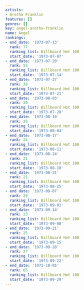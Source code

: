 ```yaml
---
artists:
- Aretha Franklin
features: []
genres: []
key: angel-aretha-franklin
name: Angel
rankings:
- end_date: '1973-07-13'
  rank: 77
  ranking_list: Billboard Hot 100
  start_date: '1973-07-07'
- end_date: '1973-07-20'
  rank: 55
  ranking_list: Billboard Hot 100
  start_date: '1973-07-14'
- end_date: '1973-07-27'
  rank: 38
  ranking_list: Billboard Hot 100
  start_date: '1973-07-21'
- end_date: '1973-08-03'
  rank: 30
  ranking_list: Billboard Hot 100
  start_date: '1973-07-28'
- end_date: '1973-08-10'
  rank: 26
  ranking_list: Billboard Hot 100
  start_date: '1973-08-04'
- end_date: '1973-08-17'
  rank: 24
  ranking_list: Billboard Hot 100
  start_date: '1973-08-11'
- end_date: '1973-08-24'
  rank: 21
  ranking_list: Billboard Hot 100
  start_date: '1973-08-18'
- end_date: '1973-08-31'
  rank: 21
  ranking_list: Billboard Hot 100
  start_date: '1973-08-25'
- end_date: '1973-09-07'
  rank: 20
  ranking_list: Billboard Hot 100
  start_date: '1973-09-01'
- end_date: '1973-09-14'
  rank: 23
  ranking_list: Billboard Hot 100
  start_date: '1973-09-08'
- end_date: '1973-09-21'
  rank: 25
  ranking_list: Billboard Hot 100
  start_date: '1973-09-15'
- end_date: '1973-09-28'
  rank: 37
  ranking_list: Billboard Hot 100
  start_date: '1973-09-22'
- end_date: '1973-10-05'
  rank: 65
  ranking_list: Billboard Hot 100
  start_date: '1973-09-29'
---
```


